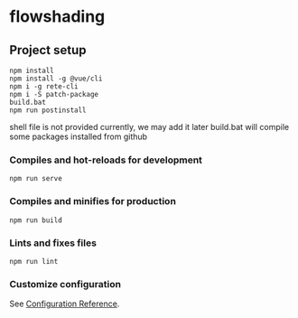 # flowshading

## Project setup
```
npm install
npm install -g @vue/cli
npm i -g rete-cli
npm i -S patch-package
build.bat
npm run postinstall
```
shell file is not provided currently, we may add it later
build.bat will compile some packages installed from github

### Compiles and hot-reloads for development
```
npm run serve
```

### Compiles and minifies for production
```
npm run build
```

### Lints and fixes files
```
npm run lint
```

### Customize configuration
See [Configuration Reference](https://cli.vuejs.org/config/).
